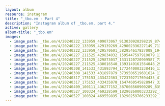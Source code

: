 ```yaml
---
layout: album
resource: instagram
title: "_tbo.em - Part 4"
description: "Instagram album of _tbo.em, part 4."
active: gallery
album-title: "_tbo.em"
images:
  - image_path: _tbo.em/4/20240222_133959_409073067_913030920298219_8743530377809482960_n.jpg
  - image_path: _tbo.em/4/20240222_133959_429139269_429002336227149_7139016489989864380_n.jpg
  - image_path: _tbo.em/4/20240222_133959_429570601_382954617827008_1940324178241817831_n.jpg
  - image_path: _tbo.em/4/20240227_211525_429834032_1595447597910879_1365231999940853830_n.jpg
  - image_path: _tbo.em/4/20240227_211525_429873037_1331120720909587_7308899273488509450_n.jpg
  - image_path: _tbo.em/4/20240227_211525_430016540_1393149161564048_2904860565403559071_n.jpg
  - image_path: _tbo.em/4/20240308_141533_431893794_1772440003238416_1310942848335685410_n.jpg
  - image_path: _tbo.em/4/20240308_141533_431897879_3739506519601624_1328582566064779741_n.jpg
  - image_path: _tbo.em/4/20240317_175153_433422363_7723702717694435_4182813575601821085_n.jpg
  - image_path: _tbo.em/4/20240317_175153_433435078_1647460545828947_3292336389722361607_n.jpg
  - image_path: _tbo.em/4/20240409_100111_436277152_387066560900289_8356943418400300089_n.jpg
  - image_path: _tbo.em/4/20240527_100324_469228599_18290260003233292_7276226105343908052_n.jpg
  - image_path: _tbo.em/4/20240527_100324_469559895_18290259766233292_1481179924377886971_n.jpg
---
```

